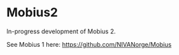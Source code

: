 # Mobius2

In-progress development of Mobius 2.

See Mobius 1 here:
https://github.com/NIVANorge/Mobius
